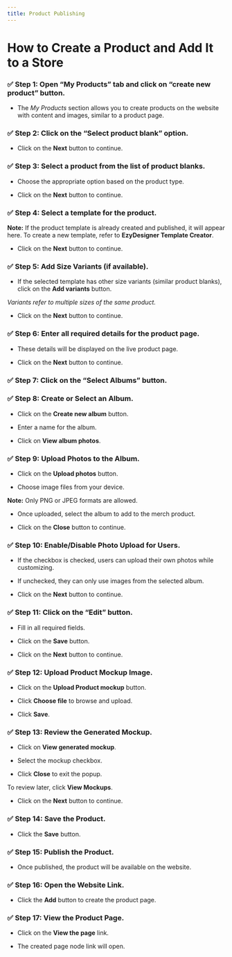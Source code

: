 ```yaml
---
title: Product Publishing
---
```




# **How to Create a Product and Add It to a Store**





### **✅ Step 1: Open “My Products” tab and click on “create new product” button.**

* The *My Products* section allows you to create products on the website with content and images, similar to a product page.







### **✅ Step 2: Click on the “Select product blank” option.**

* Click on the **Next** button to continue.







### **✅ Step 3: Select a product from the list of product blanks.**

* Choose the appropriate option based on the product type.


* Click on the **Next** button to continue.







### **✅ Step 4: Select a template for the product.**

**Note:**
 If the product template is already created and published, it will appear here.
 To create a new template, refer to **EzyDesigner Template Creator**.

* Click on the **Next** button to continue.







### **✅ Step 5: Add Size Variants (if available).**

* If the selected template has other size variants (similar product blanks), click on the **Add variants** button.



*Variants refer to multiple sizes of the same product.*

* Click on the **Next** button to continue.







### **✅ Step 6: Enter all required details for the product page.**

* These details will be displayed on the live product page.


* Click on the **Next** button to continue.







### **✅ Step 7: Click on the “Select Albums” button.**





### **✅ Step 8: Create or Select an Album.**

* Click on the **Create new album** button.


* Enter a name for the album.


* Click on **View album photos**.







### **✅ Step 9: Upload Photos to the Album.**

* Click on the **Upload photos** button.


* Choose image files from your device.



**Note:** Only PNG or JPEG formats are allowed.

* Once uploaded, select the album to add to the merch product.


* Click on the **Close** button to continue.







### **✅ Step 10: Enable/Disable Photo Upload for Users.**

* If the checkbox is checked, users can upload their own photos while customizing.


* If unchecked, they can only use images from the selected album.


* Click on the **Next** button to continue.







### **✅ Step 11: Click on the “Edit” button.**

* Fill in all required fields.


* Click on the **Save** button.


* Click on the **Next** button to continue.







### **✅ Step 12: Upload Product Mockup Image.**

* Click on the **Upload Product mockup** button.


* Click **Choose file** to browse and upload.


* Click **Save**.







### **✅ Step 13: Review the Generated Mockup.**

* Click on **View generated mockup**.


* Select the mockup checkbox.


* Click **Close** to exit the popup.



To review later, click **View Mockups**.

* Click on the **Next** button to continue.







### **✅ Step 14: Save the Product.**

* Click the **Save** button.







### **✅ Step 15: Publish the Product.**

* Once published, the product will be available on the website.







### **✅ Step 16: Open the Website Link.**

* Click the **Add** button to create the product page.







### **✅ Step 17: View the Product Page.**

* Click on the **View the page** link.


* The created page node link will open.
